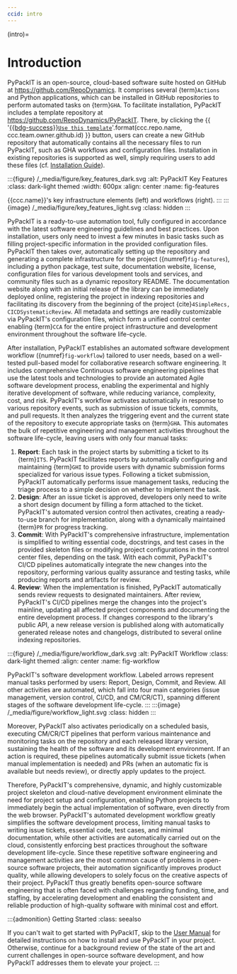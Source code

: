 ```yaml
---
ccid: intro
---
```


(intro)=
# Introduction

PyPackIT is an open-source, cloud-based software suite
hosted on GitHub at https://github.com/RepoDynamics. 
It comprises several {term}`Actions` and Python applications, 
which can be installed in GitHub repositories to perform automated tasks on {term}`GHA`. 
To facilitate installation, PyPackIT includes a template repository at
https://github.com/RepoDynamics/PyPackIT.
There, by clicking the
{{ '[{{bdg-success}}`Use this template`](https://github.com/new?template_name={}&template_owner={})'.format(ccc.repo.name, ccc.team.owner.github.id) }}
button, users can create a new GitHub repository 
that automatically contains all the necessary files to run PyPackIT,
such as GHA workflows and configuration files. 
Installation in existing repositories is supported as well, 
simply requiring users to add these files (cf. [Installation Guide](#install)).


:::{figure} /_media/figure/key_features_dark.svg
:alt: PyPackIT Key Features
:class: dark-light themed
:width: 600px
:align: center
:name: fig-features

{{ccc.name}}'s key infrastructure elements (left) and workflows (right).
:::
:::{image} /_media/figure/key_features_light.svg
:class: hidden
:::


PyPackIT is a ready-to-use automation tool,
fully configured in accordance with the latest software engineering guidelines and best practices. 
Upon installation, users only need to invest a few minutes in basic tasks
such as filling project-specific information in the provided configuration files. 
PyPackIT then takes over, automatically setting up the repository 
and generating a complete infrastructure for the project ({numref}`fig-features`), 
including a python package, test suite, documentation website, license, 
configuration files for various development tools and services, 
and community files such as a dynamic repository README. 
The documentation website along with an initial release of the library 
can be immediately deployed online, registering the project in indexing repositories 
and facilitating its discovery from the beginning of the project {cite}`4SimpleRecs, CICDSystematicReview`. 
All metadata and settings are readily customizable via PyPackIT's configuration files, 
which form a unified control center enabling {term}`CCA` 
for the entire project infrastructure and development environment
throughout the software life-cycle.

After installation, PyPackIT establishes an automated software development workflow ({numref}`fig-workflow`)
tailored to user needs, 
based on a well-tested pull-based model for collaborative research software engineering.
It includes comprehensive Continuous software engineering pipelines 
that use the latest tools and technologies
to provide an automated Agile software development process, 
enabling the experimental and highly iterative development of software, 
while reducing variance, complexity, cost, and risk.
PyPackIT's workflow activates automatically in response to various repository events,
such as submission of issue tickets, commits, and pull requests.
It then analyzes the triggering event and the current state of the repository
to execute appropriate tasks on {term}`GHA`.
This automates the bulk of repetitive engineering and management activities 
throughout the software life-cycle,
leaving users with only four manual tasks:

1. **Report**: Each task in the project starts by submitting a ticket to its {term}`ITS`. 
   PyPackIT facilitates reports by automatically configuring and maintaining {term}`GHI`
   to provide users with dynamic submission forms specialized for various issue types.
   Following a ticket submission, PyPackIT automatically performs issue management tasks,
   reducing the triage process to a simple decision on whether to implement the task.
2. **Design**: After an issue ticket is approved,
   developers only need to write a short design document 
   by filling a form attached to the ticket. 
   PyPackIT's automated version control then activates, 
   creating a ready-to-use branch for implementation, 
   along with a dynamically maintained {term}`PR` for progress tracking. 
3. **Commit**: With PyPackIT's comprehensive infrastructure, 
   implementation is simplified to writing essential code, docstrings,
   and test cases in the provided skeleton files 
   or modifying project configurations in the control center files, depending on the task. 
   With each commit, PyPackIT's CI/CD pipelines
   automatically integrate the new changes into the repository, 
   performing various quality assurance and testing tasks, 
   while producing reports and artifacts for review.
4. **Review**: When the implementation is finished,
   PyPackIT automatically sends review requests to designated maintainers. 
   After review, PyPackIT's CI/CD pipelines merge the changes into the project's mainline, 
   updating all affected project components and documenting the entire development process. 
   If changes correspond to the library's public API, 
   a new release version is published along with
   automatically generated release notes and changelogs, 
   distributed to several online indexing repositories.


:::{figure} /_media/figure/workflow_dark.svg
:alt: PyPackIT Workflow
:class: dark-light themed
:align: center
:name: fig-workflow

PyPackIT's software development workflow.
Labeled arrows represent manual tasks performed by users: Report, Design, Commit, and Review.
All other activities are automated,
which fall into four main categories (issue management, version control, CI/CD, and CM/CR/CT),
spanning different stages of the software development life-cycle.
:::
:::{image} /_media/figure/workflow_light.svg
:class: hidden
:::


Moreover, PyPackIT also activates periodically on a scheduled basis,
executing CM/CR/CT pipelines that perform various maintenance and monitoring tasks 
on the repository and each released library version, 
sustaining the health of the software and its development environment. 
If an action is required, these pipelines automatically submit 
issue tickets (when manual implementation is needed)
and PRs (when an automatic fix is available but needs review), 
or directly apply updates to the project. 

Therefore, PyPackIT's comprehensive, dynamic, and highly customizable project skeleton 
and cloud-native development environment eliminate the need for project setup and configuration, 
enabling Python projects to immediately begin the actual implementation of software, 
even directly from the web browser. 
PyPackIT's automated development workflow greatly simplifies the software development process, 
limiting manual tasks to writing issue tickets, essential code, test cases, and minimal documentation, 
while other activities are automatically carried out on the cloud, 
consistently enforcing best practices throughout the software development life-cycle. 
Since these repetitive software engineering and management activities are 
the most common cause of problems in open-source software projects, 
their automation significantly improves product quality, 
while allowing developers to solely focus on the creative aspects of their project. 
PyPackIT thus greatly benefits open-source software engineering 
that is often faced with challenges regarding funding, time, and staffing, 
by accelerating development and 
enabling the consistent and reliable production of high-quality software 
with minimal cost and effort. 

:::{admonition} Getting Started
:class: seealso

If you can't wait to get started with PyPackIT,
skip to the [User Manual](#manual) for detailed instructions
on how to install and use PyPackIT in your project.
Otherwise, continue for a background review of the state of the art
and current challenges in open-source software development,
and how PyPackIT addresses them to elevate your project.
:::
